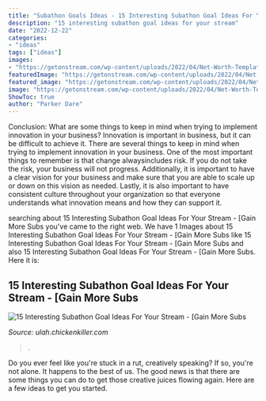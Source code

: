 ```yaml
---
title: "Subathon Goals Ideas - 15 Interesting Subathon Goal Ideas For Your Stream"
description: "15 interesting subathon goal ideas for your stream"
date: "2022-12-22"
categories:
- "ideas"
tags: ["ideas"]
images:
- "https://getonstream.com/wp-content/uploads/2022/04/Net-Worth-Template-2022-04-21T180820.233.png"
featuredImage: "https://getonstream.com/wp-content/uploads/2022/04/Net-Worth-Template-2022-04-21T180820.233.png"
featured_image: "https://getonstream.com/wp-content/uploads/2022/04/Net-Worth-Template-2022-04-21T180820.233.png"
image: "https://getonstream.com/wp-content/uploads/2022/04/Net-Worth-Template-2022-04-21T180820.233.png"
ShowToc: true
author: "Parker Dare"
---
```



Conclusion: What are some things to keep in mind when trying to implement innovation in your business?
Innovation is important in business, but it can be difficult to achieve it. There are several things to keep in mind when trying to implement innovation in your business. One of the most important things to remember is that change alwaysincludes risk. If you do not take the risk, your business will not progress. Additionally, it is important to have a clear vision for your business and make sure that you are able to scale up or down on this vision as needed. Lastly, it is also important to have consistent culture throughout your organization so that everyone understands what innovation means and how they can support it.

	

		
searching about 15 Interesting Subathon Goal Ideas For Your Stream - [Gain More Subs you've came to the right web. We have 1 Images about 15 Interesting Subathon Goal Ideas For Your Stream - [Gain More Subs like 15 Interesting Subathon Goal Ideas For Your Stream - [Gain More Subs and also 15 Interesting Subathon Goal Ideas For Your Stream - [Gain More Subs. Here it is:
		
    
## 15 Interesting Subathon Goal Ideas For Your Stream - [Gain More Subs

<img loading=lazy src="https://getonstream.com/wp-content/uploads/2022/04/Net-Worth-Template-2022-04-21T180820.233.png" onerror="this.onerror=null;this.src='https://tse4.mm.bing.net/th?id=OIP.7K99uYiWOMaE9sPu2eZ2vQHaEK&amp;pid=15.1';" alt="15 Interesting Subathon Goal Ideas For Your Stream - [Gain More Subs">

_Source: ulah.chickenkiller.com_

>. 

	

Do you ever feel like you're stuck in a rut, creatively speaking? If so, you're not alone. It happens to the best of us. The good news is that there are some things you can do to get those creative juices flowing again. Here are a few ideas to get you started.

